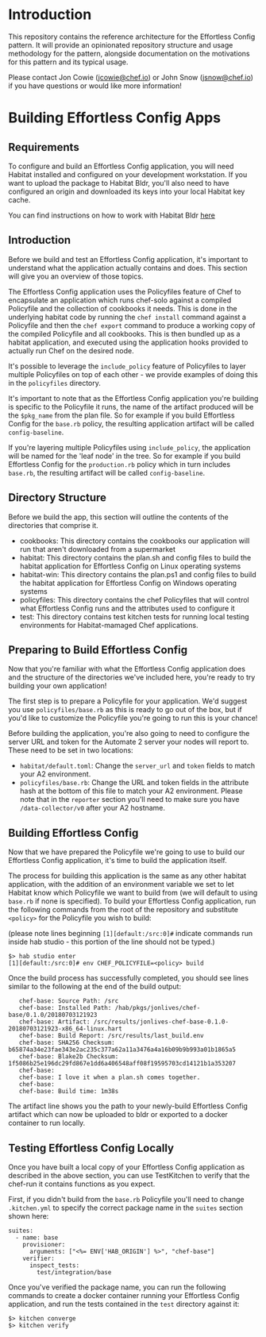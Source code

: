 # Introduction

This repository contains the reference architecture for the Effortless Config pattern. It will provide an opinionated repository structure and usage methodology for the pattern, alongside documentation on the motivations for this pattern and its typical usage.

Please contact Jon Cowie (jcowie@chef.io) or John Snow (jsnow@chef.io) if you have questions or would like more information!

# Building Effortless Config Apps

## Requirements

To configure and build an Effortless Config application, you will need Habitat installed and configured on your development workstation. If you want to upload the package to Habitat Bldr, you'll also need to have configured an origin and downloaded its keys into your local Habitat key cache.

You can find instructions on how to work with Habitat Bldr [here](https://www.habitat.sh/docs/using-builder/)

## Introduction

Before we build and test an Effortless Config application, it's important to understand what the application actually contains and does. This section will give you an overview of those topics.

The Effortless Config application uses the Policyfiles feature of Chef to encapsulate an application which runs chef-solo against a compiled Policyfile and the collection of cookbooks it needs.  This is done in the underlying habitat code by running the ``chef install`` command against a Policyfile and then the ``chef export`` command to produce a working copy of the compiled Policyfile and all cookbooks. This is then bundled up as a habitat application, and executed using the application hooks provided to actually run Chef on the desired node.

It's possible to leverage the ``include_policy`` feature of Policyfiles to layer multiple Policyfiles on top of each other - we provide examples of doing this in the ``policyfiles`` directory.

It's important to note that as the Effortless Config application you're building is specific to the Policyfile it runs, the name of the artifact produced will be the ``$pkg_name`` from the plan file. So for example if you build Effortless Config for the ``base.rb`` policy, the resulting application artifact will be called ``config-baseline``.

If you're layering multiple Policyfiles using `include_policy`, the application will be named for the 'leaf node' in the tree. So for example if you build Effortless Config for the ``production.rb`` policy which in turn includes ``base.rb``, the resulting artifact will be called ``config-baseline``.

## Directory Structure

Before we build the app, this section will outline the contents of the directories that comprise it.

* cookbooks: This directory contains the cookbooks our application will run that aren't downloaded from a supermarket
* habitat: This directory contains the plan.sh and config files to build the habitat application for Effortless Config on Linux operating systems
* habitat-win: This directory contains the plan.ps1 and config files to build the habitat application for Effortless Config on Windows operating systems
* policyfiles: This directory contains the chef Policyfiles that will control what Effortless Config runs and the attributes used to configure it
* test: This directory contains test kitchen tests for running local testing environments for Habitat-mamaged Chef applications.


## Preparing to Build Effortless Config

Now that you're familiar with what the Effortless Config application does and the structure of the directories we've included here, you're ready to try building your own application!

The first step is to prepare a Policyfile for your application. We'd suggest you use ``policyfiles/base.rb`` as this is ready to go out of the box, but if you'd like to customize the Policyfile you're going to run this is your chance!

Before building the application, you're also going to need to configure the server URL and token for the Automate 2 server your nodes will report to. These need to be set in two locations:

* ``habitat/default.toml``: Change the ``server_url`` and ``token`` fields to match your A2 environment.
* ``policyfiles/base.rb``: Change the URL and token fields in the attribute hash at the bottom of this file to match your A2 environment. Please note that in the ``reporter`` section you'll need to make sure you have ``/data-collector/v0`` after your A2 hostname.
 

## Building Effortless Config

Now that we have prepared the Policyfile we're going to use to build our Effortless Config application, it's time to build the application itself.

The process for building this application is the same as any other habitat application, with the addition of an environment variable we set to let Habitat know which Policyfile we want to build from (we will default to using ``base.rb`` if none is specified). To build your Effortless Config application, run the following commands from the root of the repository and substitute ```<policy>``` for the Policyfile you wish to build:

(please note lines beginning ```[1][default:/src:0]#``` indicate commands run inside hab studio - this portion of the line should not be typed.)

```
$> hab studio enter
[1][default:/src:0]# env CHEF_POLICYFILE=<policy> build
```

Once the build process has successfully completed, you should see lines similar to the following at the end of the build output:

```
   chef-base: Source Path: /src
   chef-base: Installed Path: /hab/pkgs/jonlives/chef-base/0.1.0/20180703121923
   chef-base: Artifact: /src/results/jonlives-chef-base-0.1.0-20180703121923-x86_64-linux.hart
   chef-base: Build Report: /src/results/last_build.env
   chef-base: SHA256 Checksum: b65874a34e23fae343e2ac235c377a62a11a3476a4a16b09b9b993a01b1865a5
   chef-base: Blake2b Checksum: 1f5086b25e196dc29fd867e1dd6a406548aff08f19595703cd14121b1a353207
   chef-base: 
   chef-base: I love it when a plan.sh comes together.
   chef-base: 
   chef-base: Build time: 1m38s
```

The artifact line shows you the path to your newly-build Effortless Config artifact which can now be uploaded to bldr or exported to a docker container to run locally.

## Testing Effortless Config Locally

Once you have built a local copy of your Effortless Config application as described in the above section, you can use TestKitchen to verify that the chef-run it contains functions as you expect.

First, if you didn't build from the ```base.rb``` Policyfile you'll need to change ```.kitchen.yml``` to specify the correct package name in the ```suites``` section shown here:

```
suites:
  - name: base
    provisioner:
      arguments: ["<%= ENV['HAB_ORIGIN'] %>", "chef-base"]
    verifier:
      inspect_tests:
        test/integration/base
```

Once you've verified the package name, you can run the following commands to create a docker container running your Effortless Config application, and run the tests contained in the ```test``` directory against it:

```
$> kitchen converge
$> kitchen verify
```